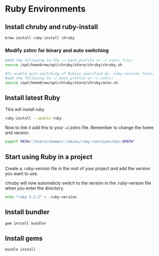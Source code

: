 # Ruby Environments

## Install chruby and ruby-install

```sh
brew install ruby-install chruby
```

### Modify zshrc for binary and auto switching

```sh
#Add the following to the ~/.bash_profile or ~/.zshrc file:
source /opt/homebrew/opt/chruby/share/chruby/chruby.sh

#To enable auto-switching of Rubies specified by .ruby-version files,
#add the following to ~/.bash_profile or ~/.zshrc:
source /opt/homebrew/opt/chruby/share/chruby/auto.sh
```

## Install latest Ruby

This will install ruby

```sh
ruby-install --update ruby
```

Now to link it add this to your ~/.zshrc file. Remember to change the home and version.

```sh
export PATH="/Users/<home>/.rubies/ruby-<version>/bin:$PATH"
```

## Start using Ruby in a project

Create a .ruby-version file in the root of your project and add the version you want to use.

chruby will now automaticly switch to the version in the .ruby-version file when you enter the directory.

```sh
echo "ruby-3.2.2" > .ruby-version
```

## Install bundler

```sh
gem install bundler
```

## Install gems

```sh
bundle install
```
